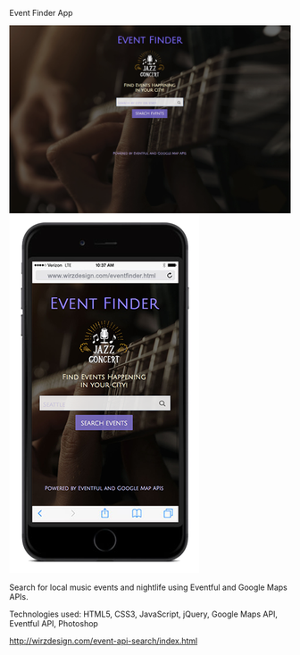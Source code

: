 Event Finder App

![Screenshot](event-api-search-desktop.png)
![Screenshot](event-api-search-phone.png)


Search for local music events and nightlife using
Eventful and Google Maps APIs.

Technologies used:
HTML5,
CSS3,
JavaScript,
jQuery,
Google Maps API,
Eventful API,
Photoshop

http://wirzdesign.com/event-api-search/index.html
